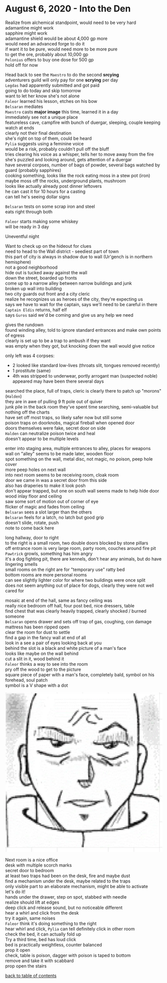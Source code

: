 # August 6, 2020 - Into the Den

Realize from alchemical standpoint, would need to be very hard  
adamantine might work  
sapphire might work  
adamantine shield would be about 4,000 gp more  
would need an advanced forge to do it  
if want it to be pure, would need more to be more pure  
to get the ore, probably about 10,000 gp  
`Pelonius` offers to buy one dose for 500 gp  
hold off for now  

Head back to see the `Maestro` to do the second **srcying**  
adventurers guild will only pay for one **scrying** per day  
`Legdas` had apparently submitted and got paid  
going to do today and skip tomorrow  
want to let her know she's not alone  
`Faleor` learned his lesson, etches on his bow  
`Belsaran` mediates  
`Maestro` casts **major image** this time, learned it in a day  
immediately see not a unique place  
featureless cave, campfire with bunch of duergar, sleeping, couple keeping watch at ends  
clearly not their final destination  
she's right on top of them, could be heard  
`Pylia` suggests using a feminine voice  
would be a risk, probably couldn't pull off the bluff  
tries clearing his voice as a whisper, tells her to move away from the fire  
she's puzzled and looking around, gets attention of a duergar  
have several corpses, number of bags of powder, several bags watched by guard (probably sapphires)  
cooking something, looks like the rock eating moss in a stew pot (iron)  
maybe moss off the rocks, underground plants, mushroom  
looks like actually already post dinner leftovers  
he can cast it for 10 hours for a casting  
can tell he's seeing dollar signs  

`Belsaran` tests on some scrap iron and steel  
eats right through both  

`Faleor` starts making some whiskey  
will be ready in 3 day  

Uneventful night  

Want to check up on the hideout for clues  
need to head to the Wall district - seediest part of town  
this part of city is always in shadow due to wall (Ur'gench is in northern hemisphere)  
not a good neighborhood  
hide out is tucked away against the wall  
down the street, boarded up fronts  
come up to a narrow alley between narrow buildings and junk  
broken up wall into building  
two city guards out front and a city cleric  
realize he recognizes us as heroes of the city, they're expecting us  
says we have to wait for the captain, says we'll need to be careful in there  
`Captain Eldis` returns, half elf  
says `Guros` said we'd be coming and give us any help we need  

gives the rundown  
found winding alley, told to ignore standard entrances and make own points of egress  
clearly is set up to be a trap to ambush if they want  
was empty when they got, but knocking down the wall would give notice  

only left was 4 corpses: 
- 2 looked like standard low-lives (throats slit, tongues removed recently)
- 1 prostitute (same)
- 4th was stripped to underwear, portly arrogant man (suspected noble) appeared may have been there several days  

searched the place, full of traps, cleric is clearly there to patch up "morons" (`Halden`)  
they are in awe of pulling 9 ft pole out of quiver  
junk pile in the back room they've spent time searching, semi-valuable but nothing off the charts  
have set off most traps, so likely safer now but still some  
poison traps on doorknobs, magical fireball when opened door  
doors themselves were fake, secret door on side  
`Halden` can neutralize poison twice and heal  
doesn't appear to be multiple levels  

enter into staging area, multiple entrances to alley, places for weapons  
wall on "alley" seems to be made later, wooden floor  
spot something on the wall, metal disc, not magic, no poison, peep hole cover  
more peep holes on next wall  
into next room seems to be receiving room, cloak room  
door we came in was a secret door from this side  
also has draperies to make it look posh  
don't appear trapped, but one on south wall seems made to help hide door  
wood inlay floor and ceiling  
saw some sort of motion out of corner of eye  
flicker of magic and fades from ceiling  
`Belsaran` sees a slot larger than the others  
`Belsaran` feels for a latch, no latch but good grip  
doesn't slide, rotate, push  
note to come back here  

long hallway, door to right  
to the right is a small room, two double doors blocked by stone pillars  
off entrance room is very large room, party room, couches around fire pit  
`Pawtrick` growls, something has him angry  
it's a dog fighting pit, there are kennels, don't hear any animals, but do have lingering smells  
small rooms on the right are for "temporary use" ratty bed  
bottom rooms are more personal rooms  
can see slightly lighter color for where two buildings were once split  
does not seem anything out of place for dogs, clearly they were not well cared for  

mosaic at end of the hall, same as fancy ceiling was  
really nice bedroom off hall, four post bed, nice dressers, table  
find chest that was clearly heavily trapped, clearly shocked / burned someone  
`Belsaran` opens drawer and sets off trap of gas, coughing, con damage  
mattress has been ripped open  
clear the room for dust to settle  
find a gap in the fancy wall at end of all  
look in a see a pair of eyes looking back at you  
behind the slot is a black and white picture of a man's face  
looks like maybe on the wall behind  
cut a slit in it, wood behind it  
`Faleor` thinks a way to see into the room  
pry off the wood to get to the picture  
square piece of paper with a man's face, completely bald, symbol on his forehead, soul patch  
symbol is a V shape with a dot  

![unknown man](/assets/hidden-face.webp)

Next room is a nice office  
desk with multiple scorch marks  
secret door to bedroom  
at least two traps had been on the desk, fire and maybe dust  
find a mechanism under the desk, maybe related to the traps  
only visible part to an elaborate mechanism, might be able to activate  
let's do it!  
hands under the drawer, step on spot, stabbed with needle  
realize should lift at edges  
deep click and release sound, but no noticeable different  
hear a whirl and click from the desk  
try it again, same noises  
`Faleor` think it's doing something to the right  
hear whirl and click, `Pylia` can tell definitely click in other room  
check the bed, it can actually fold up  
Try a third time, bed has loud click  
bed is practically weightless, counter balanced  
prop it open  
check, table is poison, dagger with poison is taped to bottom  
remove and take it with scabbard  
prop open the stairs  

[back to table of contents](/sessions/README.md)
